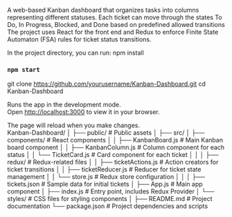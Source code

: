 A web-based Kanban dashboard that organizes tasks into columns representing different statuses.
Each ticket can move through the states To Do, In Progress, Blocked, and Done based on predefined allowed transitions
The project uses React for the front end and Redux to enforce Finite State Automaton (FSA) rules for
ticket status transitions.

In the project directory, you can run:
npm install

### `npm start`
git clone https://github.com/yourusername/Kanban-Dashboard.git
cd Kanban-Dashboard

Runs the app in the development mode.\
Open [http://localhost:3000](http://localhost:3000) to view it in your browser.

The page will reload when you make changes.\
Kanban-Dashboard/
│
├── public/                      # Public assets
│
├── src/
│   ├── components/              # React components
│   │   ├── KanbanBoard.js       # Main Kanban board component
│   │   ├── KanbanColumn.js      # Column component for each status
│   │   └── TicketCard.js        # Card component for each ticket
│   │
│   ├── redux/                   # Redux-related files
│   │   ├── ticketActions.js     # Action creators for ticket transitions
│   │   ├── ticketReducer.js     # Reducer for ticket state management
│   │   └── store.js             # Redux store configuration
│   │
│   ├── tickets.json             # Sample data for initial tickets
│   ├── App.js                   # Main app component
│   ├── index.js                 # Entry point, includes Redux Provider
│   └── styles/                  # CSS files for styling components
│
├── README.md                    # Project documentation
└── package.json                 # Project dependencies and scripts
